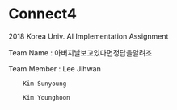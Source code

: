 # Connect4
2018 Korea Univ. AI Implementation Assignment

Team Name : 아버지날보고있다면정답을알려조

Team Member :
		Lee Jihwan
	      
		Kim Sunyoung
	      
		Kim Younghoon

